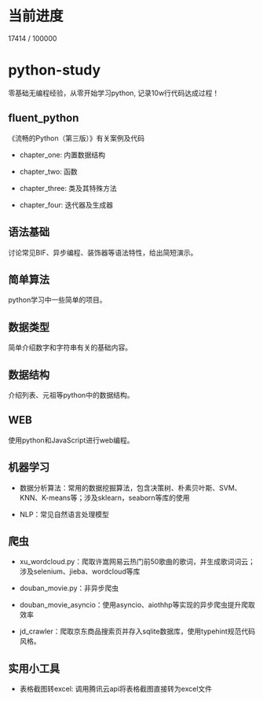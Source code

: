 # 当前进度
17414 / 100000

# python-study

零基础无编程经验，从零开始学习python, 记录10w行代码达成过程！

## fluent_python

《流畅的Python（第三版）》有关案例及代码

* chapter_one: 内置数据结构

* chapter_two: 函数

* chapter_three: 类及其特殊方法

* chapter_four: 迭代器及生成器

## 语法基础

讨论常见BIF、异步编程、装饰器等语法特性，给出简短演示。

## 简单算法

python学习中一些简单的项目。

## 数据类型

简单介绍数字和字符串有关的基础内容。

## 数据结构

介绍列表、元祖等python中的数据结构。

## WEB

使用python和JavaScript进行web编程。

## 机器学习

* 数据分析算法：常用的数据挖掘算法，包含决策树、朴素贝叶斯、SVM、KNN、K-means等；涉及sklearn，seaborn等库的使用

* NLP：常见自然语言处理模型

## 爬虫

* xu_wordcloud.py：爬取许嵩网易云热门前50歌曲的歌词，并生成歌词词云；涉及selenium、jieba、wordcloud等库

* douban_movie.py：非异步爬虫

* douban_movie_asyncio：使用asyncio、aiothhp等实现的异步爬虫提升爬取效率

* jd_crawler：爬取京东商品搜索页并存入sqlite数据库，使用typehint规范代码风格。

## 实用小工具
* 表格截图转excel: 调用腾讯云api将表格截图直接转为excel文件